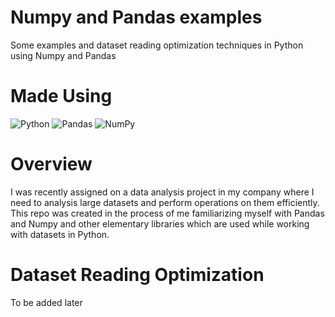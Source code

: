 # Numpy and Pandas examples
Some examples and dataset reading optimization techniques in Python using Numpy and Pandas

# Made Using 

![Python](https://img.shields.io/badge/python-3670A0?style=for-the-badge&logo=python&logoColor=ffdd54)
![Pandas](https://img.shields.io/badge/pandas-%23150458.svg?style=for-the-badge&logo=pandas&logoColor=white)
![NumPy](https://img.shields.io/badge/numpy-%23013243.svg?style=for-the-badge&logo=numpy&logoColor=white)

# Overview

I was recently assigned on a data analysis project in my company where I need to analysis large datasets and perform operations on them efficiently. This repo was created 
in the process of me familiarizing myself with Pandas and Numpy and other elementary libraries which are used while working with datasets in Python.

# Dataset Reading Optimization

To be added later
